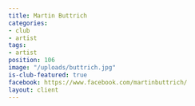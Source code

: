 ```yaml
---
title: Martin Buttrich
categories:
- club
- artist
tags:
- artist
position: 106
image: "/uploads/buttrich.jpg"
is-club-featured: true
facebook: https://www.facebook.com/martinbuttrich/
layout: client
---
```


